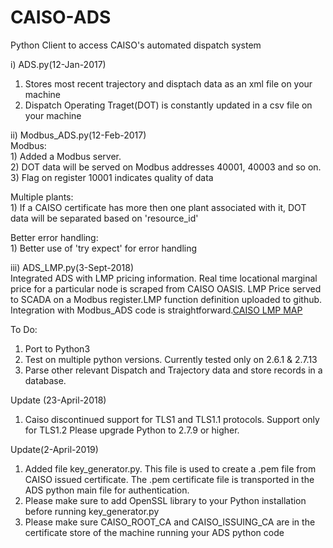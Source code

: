 # CAISO-ADS
Python Client to access CAISO's automated dispatch system

i) ADS.py(12-Jan-2017)<br />
  1) Stores most recent trajectory and disptach data as an xml file on your machine<br />
  2) Dispatch Operating Traget(DOT) is constantly updated in a csv file on your machine<br />


ii) Modbus_ADS.py(12-Feb-2017)<br />
  Modbus:<br />
    1) Added a Modbus server.<br />
    2) DOT data will be served on Modbus addresses 40001, 40003 and so on.<br /> 
    3) Flag on register 10001 indicates quality of data<br />

  Multiple plants:<br />
    1) If a CAISO certificate has more then one plant associated with it, DOT data will be separated based on 'resource_id' <br />
  
  Better error handling:<br />
    1) Better use of 'try expect' for error handling<br />
    
 iii) ADS_LMP.py(3-Sept-2018)<br />
  Integrated ADS with LMP pricing information. Real time locational marginal price for a particular node is scraped from CAISO OASIS. LMP Price served to SCADA on a Modbus register.LMP function definition uploaded to github. Integration with Modbus_ADS code is straightforward.[CAISO LMP MAP](http://www.caiso.com/PriceMap/Pages/default.aspx)<br /> 


To Do:<br />
 1) Port to Python3<br />
 2) Test on multiple python versions. Currently tested only on 2.6.1 & 2.7.13<br />
 3) Parse other relevant Dispatch and Trajectory data and store records in a database.<br />  
 
 
 Update (23-April-2018)
 1) Caiso discontinued support for TLS1 and TLS1.1 protocols. Support only for TLS1.2 Please upgrade Python to 2.7.9 or higher.

 Update(2-April-2019)<br/>
 1) Added file key_generator.py.  This file is used to create a .pem file from CAISO issued certificate. The .pem certificate file is transported in the ADS python main file for authentication. <br />
 2) Please make sure to add OpenSSL library to your Python installation before running key_generator.py <br />
 3) Please make sure CAISO_ROOT_CA and CAISO_ISSUING_CA are in the certificate store of the machine running your ADS python code
 
